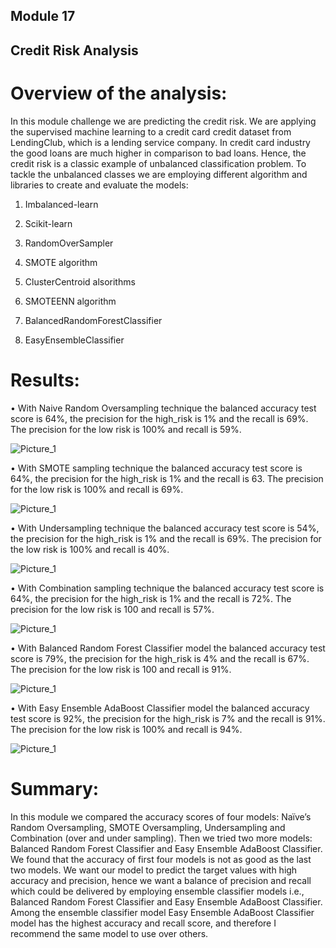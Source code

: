 ## Module 17 

## Credit Risk Analysis

# Overview of the analysis: 

In this module challenge we are predicting the credit risk. We are applying the supervised machine learning to a credit card credit dataset from LendingClub, which is a lending service company. In credit card industry the good loans are much higher in comparison to bad loans. Hence, the credit risk is a classic example of unbalanced classification problem. To tackle the unbalanced classes we are employing different algorithm and libraries to create and evaluate the models:

1.	Imbalanced-learn

2.	Scikit-learn

3.	RandomOverSampler

4.	SMOTE algorithm

5.	ClusterCentroid alsorithms

6.	SMOTEENN algorithm 

7.	BalancedRandomForestClassifier 

8.	EasyEnsembleClassifier 

# Results: 

•	With Naive Random Oversampling technique the balanced accuracy test score is 64%, the precision for the high_risk is 1% and the recall is 69%. The precision for the low risk is 100% and recall is 59%.

![Picture_1](https://github.com/gothwalritu/Credit_Risk_Analysis/blob/main/Screen_shots/Naive's.png)



•	With SMOTE sampling technique the balanced accuracy test score is 64%, the precision for the high_risk is 1% and the recall is 63. The precision for the low risk is 100% and recall is 69%.

![Picture_1](https://github.com/gothwalritu/Credit_Risk_Analysis/blob/main/Screen_shots/SMOTE.png)


•	With Undersampling technique the balanced accuracy test score is 54%, the precision for the high_risk is 1% and the recall is 69%. The precision for the low risk is 100% and recall is 40%.

![Picture_1](https://github.com/gothwalritu/Credit_Risk_Analysis/blob/main/Screen_shots/Undersampling.png)


•	With Combination sampling technique the balanced accuracy test score is 64%, the precision for the high_risk is 1% and the recall is 72%. The precision for the low risk is 100 and recall is 57%.

![Picture_1](https://github.com/gothwalritu/Credit_Risk_Analysis/blob/main/Screen_shots/Combination.png)

•	With Balanced Random Forest Classifier model the balanced accuracy test score is 79%, the precision for the high_risk is 4% and the recall is 67%. The precision for the low risk is 100 and recall is 91%.

![Picture_1](https://github.com/gothwalritu/Credit_Risk_Analysis/blob/main/Screen_shots/Random_Forest.png)

•	With Easy Ensemble AdaBoost Classifier model the balanced accuracy test score is 92%, the precision for the high_risk is 7% and the recall is 91%. The precision for the low risk is 100% and recall is 94%.

![Picture_1](https://github.com/gothwalritu/Credit_Risk_Analysis/blob/main/Screen_shots/Adaboost.png)



# Summary: 

In this module we compared the accuracy scores of four models: Naïve’s Random Oversampling,  SMOTE Oversampling, Undersampling and Combination (over and under sampling). Then we tried two more models: Balanced Random Forest Classifier and Easy Ensemble AdaBoost Classifier. We found that the accuracy of first four models is not as good as the last two models. We want our model to predict the target values with high accuracy and precision, hence we want a balance of precision and recall which could be delivered by employing ensemble classifier models i.e., Balanced Random Forest Classifier and Easy Ensemble AdaBoost Classifier. Among the ensemble classifier model Easy Ensemble AdaBoost Classifier model has the highest accuracy and recall score, and therefore I recommend the same model to use over others.
